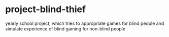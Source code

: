# project-blind-thief
yearly school project, which tries to appropriate games for blind people and simulate experience of blind gaming for non-blind people 

